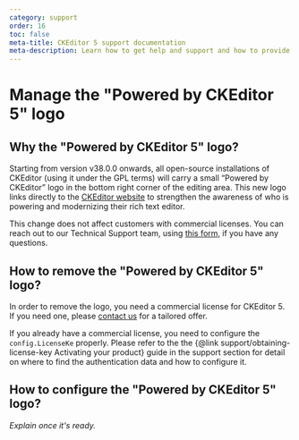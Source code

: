 ```yaml
---
category: support
order: 16
toc: false
meta-title: CKEditor 5 support documentation
meta-description: Learn how to get help and support and how to provide feedback.
---
```


# Manage the "Powered by CKEditor 5" logo
<!-- This is a placeholder article -->
## Why the "Powered by CKEditor 5" logo?

Starting from version v38.0.0 onwards, all open-source installations of CKEditor (using it under the GPL terms) will carry a small “Powered by CKEditor” logo in the bottom right corner of the editing area. This new logo links directly to the [CKEditor website](https://ckeditor.com/) to strengthen the awareness of who is powering and modernizing their rich text editor.

This change does not affect customers with commercial licenses. You can reach out to our Technical Support team, using [this form](https://ckeditor.com/contact/), if you have any questions.
<!-- Place a screenshot somewhere around this area possibly -->
## How to remove the "Powered by CKEditor 5" logo?

In order to remove the logo, you need a commercial license for CKEditor 5. If you need one, please [contact us](https://ckeditor.com/) for a tailored offer.

If you already have a commercial license, you need to configure the `config.LicenseKe` properly. Please refer to the the {@link support/obtaining-license-key Activating your product} <!-- Need https://github.com/ckeditor/ckeditor5/pull/14078 to be merged first to work; update the link title accordingly to the final title of the guide -->guide in the support section for detail on where to find the authentication data and how to configure it.

## How to configure the "Powered by CKEditor 5" logo?

_Explain once it's ready._
